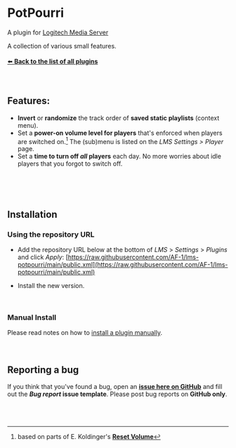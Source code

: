 PotPourri
====

A plugin for [Logitech Media Server](https://github.com/Logitech/slimserver)<br>

A collection of various small features.
<br><br>
[⬅️ **Back to the list of all plugins**](https://github.com/AF-1/)
<br><br><br>


## Features:
- **Invert** or **randomize** the track order of **saved static playlists** (context menu).
- Set a **power-on volume level for players** that's enforced when players are switched on.[^1] The (sub)menu is listed on the *LMS Settings > Player* page.
- Set a **time to turn off *all* players** each day. No more worries about idle players that you forgot to switch off.

<br><br><br>


## Installation

### Using the repository URL

- Add the repository URL below at the bottom of *LMS* > *Settings* > *Plugins* and click *Apply*:
[https://raw.githubusercontent.com/AF-1/lms-potpourri/main/public.xml](https://raw.githubusercontent.com/AF-1/lms-potpourri/main/public.xml)

- Install the new version.
<br>

### Manual Install

Please read notes on how to [install a plugin manually](https://github.com/AF-1/sobras/wiki/Manual-installation-of-LMS-plugins).
<br><br><br>

## Reporting a bug

If you think that you've found a bug, open an [**issue here on GitHub**](https://github.com/AF-1/lms-potpourri/issues) and fill out the ***Bug report* issue template**. Please post bug reports on **GitHub only**.
<br><br><br><br>

[^1]:based on parts of E. Koldinger's [**Reset Volume**](https://github.com/koldinger/ResetVolume)
